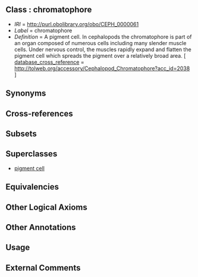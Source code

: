 
## Class : chromatophore

 * *IRI* = http://purl.obolibrary.org/obo/CEPH_0000061
 * *Label* = chromatophore
 * *Definition* = A pigment cell. In cephalopods the chromatophore is part of an organ composed of numerous cells including many slender muscle cells. Under nervous control, the muscles rapidly expand and flatten the pigment cell which spreads the pigment over a relatively broad area. [ [database_cross_reference](../../ef/oboInOwl#hasDbXref.md) = http://tolweb.org/accessory/Cephalopod_Chromatophore?acc_id=2038 ]

## Synonyms


## Cross-references


## Subsets


## Superclasses

 * [pigment cell](../../CL/47/CL_0000147.md)

## Equivalencies


## Other Logical Axioms


## Other Annotations


## Usage


## External Comments

